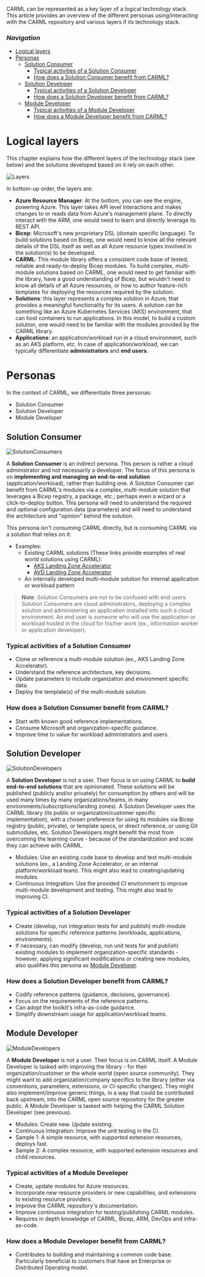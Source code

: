 CARML can be represented as a key layer of a logical technology stack. This article provides an overview of the different personas using/interacting with the CARML repository and various layers if its technology stack.

### _Navigation_

- [Logical layers](#logical-layers)
- [Personas](#personas)
  - [Solution Consumer](#solution-consumer)
    - [Typical activities of a Solution Consumer](#typical-activities-of-a-solution-consumer)
    - [How does a Solution Consumer benefit from CARML?](#how-does-a-solution-consumer-benefit-from-carml)
  - [Solution Developer](#solution-developer)
    - [Typical activities of a Solution Developer](#typical-activities-of-a-solution-developer)
    - [How does a Solution Developer benefit from CARML?](#how-does-a-solution-developer-benefit-from-carml)
  - [Module Developer](#module-developer)
    - [Typical activities of a Module Developer](#typical-activities-of-a-module-developer)
    - [How does a Module Developer benefit from CARML?](#how-does-a-module-developer-benefit-from-carml)

# Logical layers

This chapter explains how the different layers of the technology stack (see below) and the solutions developed based on it rely on each other.

![Layers](media/Personas/layers.png)

In bottom-up order, the layers are:

- **Azure Resource Manager**: At the bottom, you can see the engine, powering Azure. This layer takes API level interactions and makes changes to or reads data from Azure's management plane. To directly interact with the ARM, one would need to learn and directly leverage its REST API.
- **Bicep**: Microsoft's new proprietary DSL (domain specific language). To build solutions based on Bicep, one would need to know all the relevant details of the DSL itself as well as all Azure resource types involved in the solution(s) to be developed.
- **CARML**: This module library offers a consistent code base of tested, reliable and ready-to-deploy Bicep modules. To build complex, multi-module solutions based on CARML, one would need to get familiar with the library, have a good understanding of Bicep, but wouldn't need to know all details of all Azure resources, or how to author feature-rich templates for deploying the resources required by the solution.
- **Solutions**: this layer represents a complex solution in Azure, that provides a meaningful functionality for its users. A solution can be something like an Azure Kubernetes Services (AKS) environment, that can host containers to run applications. In this model, to build a custom solution, one would need to be familiar with the modules provided by the CARML library.
- **Applications**: an application/workload run in a cloud environment, such as an AKS platform, etc. In case of application/workload, we can typically differentiate **administrators** and **end users**.

# Personas

In the context of CARML, we differentiate three personas:

- Solution Consumer
- Solution Developer
- Module Developer

## Solution Consumer

![SolutionConsumers](./media/Personas/SolutionConsumers.png)

A **Solution Consumer** is an indirect persona. This person is rather a cloud administrator and not necessarily a developer. The focus of this persona is on **implementing and managing an end-to-end solution** (application/workload), rather than building one. A Solution Consumer can benefit from CARML's modules via a complex, multi-module solution that leverages a Bicep registry, a package, etc.; perhaps even a wizard or a click-to-deploy button.
This persona will need to understand the required and optional configuration data (parameters) and will need to understand the architecture and "opinion" behind the solution.

This persona isn't consuming CARML directly, but is consuming CARML via a solution that relies on it:

- Examples:
  - Existing CARML solutions (These links provide examples of real world solutions using CARML):
    - [AKS Landing Zone Accelerator](https://github.com/Azure/AKS-Landing-Zone-Accelerator)
    - [AVD Landing Zone Accelerator](https://github.com/Azure/avdaccelerator)
  - An internally developed multi-module solution for internal application or workload pattern

> **Note**: Solution Consumers are not to be confused with end users. Solution Consumers are cloud administrators, deploying a complex solution and administering an application installed into such a cloud environment. An end user is someone who will use the application or workload hosted in the cloud for his/her work (ex., information worker or application developer).

### Typical activities of a Solution Consumer

- Clone or reference a multi-module solution (ex., AKS Landing Zone Accelerator).
- Understand the reference architecture, key decisions.
- Update parameters to include organization and environment specific data.
- Deploy the template(s) of the multi-module solution.

### How does a Solution Consumer benefit from CARML?

- Start with known good reference implementations.
- Consume Microsoft and organization-specific guidance.
- Improve time to value for workload administrators and users.

## Solution Developer

![SolutionDevelopers](./media/Personas/SolutionDevelopers.png)

A **Solution Developer** is not a user. Their focus is on using CARML to **build end-to-end solutions** that are opinionated. These solutions will be published (publicly and/or privately) for consumption by others and will be used many times by many organizations/teams, in many environments/subscriptions/landing zones).
A Solution Developer uses the CARML library (its public or organization/customer specific implementation), with a chosen preference for using its modules via Bicep registry (public, private), or template specs, or direct reference, or using Git submodules, etc. Solution Developers might benefit the most from overcoming the learning curve - because of the standardization and scale they can achieve with CARML.

- Modules: Use an existing code base to develop and test multi-module solutions (ex., a Landing Zone Accelerator, or an internal platform/workload team). This might also lead to creating/updating modules.
- Continuous Integration: Use the provided CI environment to improve multi-module development and testing. This might also lead to improving CI.

### Typical activities of a Solution Developer

- Create (develop, run integration tests for and publish) multi-module solutions for specific reference patterns (workloads, applications, environments).
- If necessary, can modify (develop, run unit tests for and publish) existing modules to implement organization-specific standards - however, applying significant modifications or creating new modules, also qualifies this persona as [Module Developer](#module-developer).

### How does a Solution Developer benefit from CARML?

- Codify reference patterns (guidance, decisions, governance).
- Focus on the requirements of the reference patterns.
- Can adopt the toolkit's infra-as-code guidance.
- Simplify downstream usage for application/workload teams.

## Module Developer

![ModuleDevelopers](./media/Personas/ModuleDevelopers.png)

A **Module Developer** is not a user. Their focus is on CARML itself. A Module Developer is tasked with improving the library - for their organization/customer or the whole world (open source community). They might want to add organization/company specifics to the library (either via conventions, parameters, extensions, or CI-specific changes). They might also implement/improve generic things, in a way that could be contributed back upstream, into the CARML open source repository for the greater public. A Module Developer is tasked with helping the CARML Solution Developer (see previous).

- Modules: Create new. Update existing.
- Continuous Integration: Improve the unit testing in the CI.
- Sample 1: A simple resource, with supported extension resources, deploys fast.
- Sample 2: A complex resource, with supported extension resources and child resources.

### Typical activities of a Module Developer

- Create, update modules for Azure resources.
- Incorporate new resource providers or new capabilities, and extensions to existing resource providers.
- Improve the CARML repository's documentation.
- Improve continuous integration for testing/publishing CARML modules.
- Requires in depth knowledge of CARML, Bicep, ARM, DevOps and infra-as-code.

### How does a Module Developer benefit from CARML?

- Contributes to building and maintaining a common code base. Particularly beneficial to customers that have an Enterprise or Distributed Operating model.
